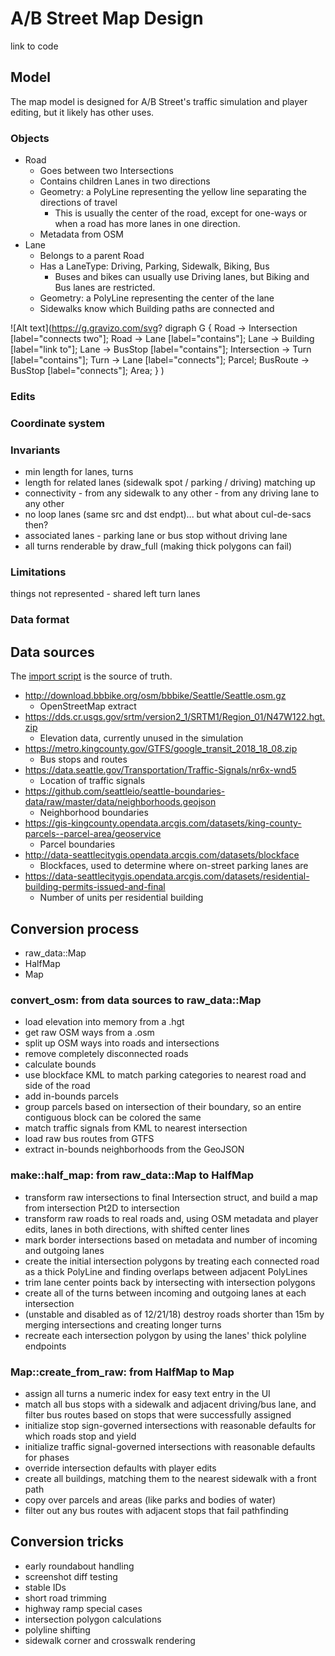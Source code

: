 # A/B Street Map Design

link to code

## Model

The map model is designed for A/B Street's traffic simulation and player
editing, but it likely has other uses.

### Objects

* Road
	* Goes between two Intersections
	* Contains children Lanes in two directions
	* Geometry: a PolyLine representing the yellow line separating the directions of travel
		- This is usually the center of the road, except for one-ways
		  or when a road has more lanes in one direction.
	* Metadata from OSM
* Lane
	* Belongs to a parent Road
	* Has a LaneType: Driving, Parking, Sidewalk, Biking, Bus
		- Buses and bikes can usually use Driving lanes, but Biking and
		  Bus lanes are restricted.
	* Geometry: a PolyLine representing the center of the lane
	* Sidewalks know which Building paths are connected and 

![Alt text](https://g.gravizo.com/svg?
  digraph G {
    Road -> Intersection [label="connects two"];
    Road -> Lane [label="contains"];
    Lane -> Building [label="link to"];
    Lane -> BusStop [label="contains"];
    Intersection -> Turn [label="contains"];
    Turn -> Lane [label="connects"];
    Parcel;
    BusRoute -> BusStop [label="connects"];
    Area;
  }
)

### Edits

### Coordinate system

### Invariants

- min length for lanes, turns
- length for related lanes (sidewalk spot / parking / driving) matching up
- connectivity
        - from any sidewalk to any other
        - from any driving lane to any other
- no loop lanes (same src and dst endpt)... but what about cul-de-sacs then?
- associated lanes
        - parking lane or bus stop without driving lane
- all turns renderable by draw_full (making thick polygons can fail)

### Limitations

things not represented
	- shared left turn lanes

### Data format

## Data sources

The [import
script](https://github.com/dabreegster/abstreet/blob/master/import.sh) is the
source of truth.

* http://download.bbbike.org/osm/bbbike/Seattle/Seattle.osm.gz
	* OpenStreetMap extract
* https://dds.cr.usgs.gov/srtm/version2_1/SRTM1/Region_01/N47W122.hgt.zip
	* Elevation data, currently unused in the simulation
* https://metro.kingcounty.gov/GTFS/google_transit_2018_18_08.zip
	* Bus stops and routes
* https://data.seattle.gov/Transportation/Traffic-Signals/nr6x-wnd5
	* Location of traffic signals
* https://github.com/seattleio/seattle-boundaries-data/raw/master/data/neighborhoods.geojson
	* Neighborhood boundaries
* https://gis-kingcounty.opendata.arcgis.com/datasets/king-county-parcels--parcel-area/geoservice
	* Parcel boundaries
* http://data-seattlecitygis.opendata.arcgis.com/datasets/blockface
	* Blockfaces, used to determine where on-street parking lanes are
* https://data-seattlecitygis.opendata.arcgis.com/datasets/residential-building-permits-issued-and-final
	* Number of units per residential building

## Conversion process

*   raw_data::Map
*   HalfMap
*   Map

### convert_osm: from data sources to raw_data::Map

- load elevation into memory from a .hgt
- get raw OSM ways from a .osm
- split up OSM ways into roads and intersections
- remove completely disconnected roads
- calculate bounds
- use blockface KML to match parking categories to nearest road and side of the
  road
- add in-bounds parcels
- group parcels based on intersection of their boundary, so an entire
  contiguous block can be colored the same
- match traffic signals from KML to nearest intersection
- load raw bus routes from GTFS
- extract in-bounds neighborhoods from the GeoJSON

### make::half_map: from raw_data::Map to HalfMap

- transform raw intersections to final Intersection struct, and build a map
  from intersection Pt2D to intersection
- transform raw roads to real roads and, using OSM metadata and player edits,
  lanes in both directions, with shifted center lines
- mark border intersections based on metadata and number of incoming and
  outgoing lanes
- create the initial intersection polygons by treating each connected road as a
  thick PolyLine and finding overlaps between adjacent PolyLines
- trim lane center points back by intersecting with intersection polygons
- create all of the turns between incoming and outgoing lanes at each
  intersection
- (unstable and disabled as of 12/21/18) destroy roads shorter than 15m by
  merging intersections and creating longer turns
- recreate each intersection polygon by using the lanes' thick polyline
  endpoints

### Map::create_from_raw: from HalfMap to Map

- assign all turns a numeric index for easy text entry in the UI
- match all bus stops with a sidewalk and adjacent driving/bus lane, and filter
  bus routes based on stops that were successfully assigned
- initialize stop sign-governed intersections with reasonable defaults for
  which roads stop and yield
- initialize traffic signal-governed intersections with reasonable defaults for
  phases
- override intersection defaults with player edits
- create all buildings, matching them to the nearest sidewalk with a front path
- copy over parcels and areas (like parks and bodies of water)
- filter out any bus routes with adjacent stops that fail pathfinding

## Conversion tricks

- early roundabout handling
- screenshot diff testing
- stable IDs
- short road trimming
- highway ramp special cases
- intersection polygon calculations
- polyline shifting
- sidewalk corner and crosswalk rendering
